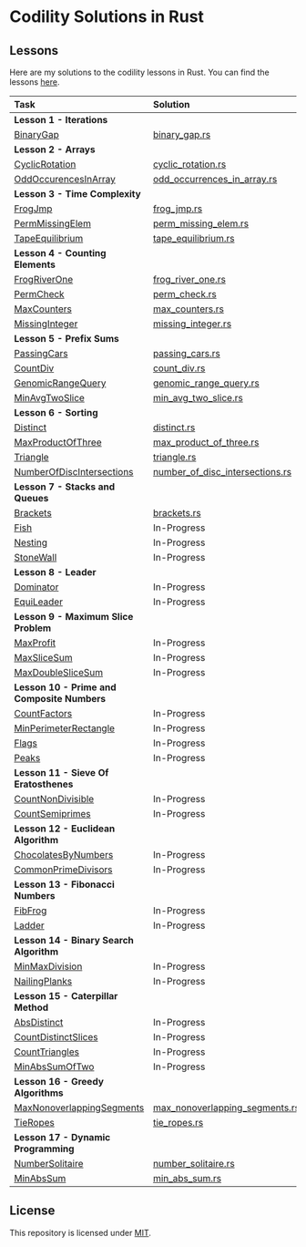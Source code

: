 # Codility Solutions in Rust

## Lessons

Here are my solutions to the codility lessons in Rust.  You can find the lessons [here](https://app.codility.com/programmers/lessons/).

| Task                                                                                                                          | Solution                                                                               |  
|:------------------------------------------------------------------------------------------------------------------------------|:---------------------------------------------------------------------------------------|
| **Lesson 1 - Iterations**                                                                                                     |                                                                                        |
| [BinaryGap](https://app.codility.com/programmers/lessons/1-iterations/binary_gap/)                                            | [binary_gap.rs](src/iterations/binary_gap.rs)                                          |
| **Lesson 2 - Arrays**                                                                                                         |                                                                                        |
| [CyclicRotation](https://app.codility.com/programmers/lessons/2-arrays/cyclic_rotation/)                                      | [cyclic_rotation.rs](src/arrays/cyclic_rotation.rs)                                    |
| [OddOccurencesInArray](https://app.codility.com/programmers/lessons/2-arrays/odd_occurrences_in_array/)                       | [odd_occurrences_in_array.rs](src/arrays/odd_occurrences_in_array.rs)                  |
| **Lesson 3 - Time Complexity**                                                                                                |                                                                                        |
| [FrogJmp](https://app.codility.com/programmers/lessons/3-time_complexity/frog_jmp/)                                           | [frog_jmp.rs](src/time_complexity/frog_jmp.rs)                                         |
| [PermMissingElem](https://app.codility.com/programmers/lessons/3-time_complexity/perm_missing_elem/)                          | [perm_missing_elem.rs](src/time_complexity/perm_missing_elem.rs)                       |
| [TapeEquilibrium](https://app.codility.com/programmers/lessons/3-time_complexity/tape_equilibrium/)                           | [tape_equilibrium.rs](src/time_complexity/tape_equilibrium.rs)                         |
| **Lesson 4 - Counting Elements**                                                                                              |                                                                                        |
| [FrogRiverOne](https://app.codility.com/programmers/lessons/4-counting_elements/frog_river_one/)                              | [frog_river_one.rs](src/counting_elements/frog_river_one.rs)                           |
| [PermCheck](https://app.codility.com/programmers/lessons/4-counting_elements/perm_check/)                                     | [perm_check.rs](src/counting_elements/perm_check.rs)                                   |
| [MaxCounters](https://app.codility.com/programmers/lessons/4-counting_elements/max_counters/)                                 | [max_counters.rs](src/counting_elements/max_counters.rs)                               |
| [MissingInteger](https://app.codility.com/programmers/lessons/4-counting_elements/missing_integer/)                           | [missing_integer.rs](src/counting_elements/missing_integer.rs)                         |
| **Lesson 5 - Prefix Sums**                                                                                                    |                                                                                        |
| [PassingCars](https://app.codility.com/programmers/lessons/5-prefix_sums/passing_cars/)                                       | [passing_cars.rs](src/prefix_sums/passing_cars.rs)                                     |
| [CountDiv](https://app.codility.com/programmers/lessons/5-prefix_sums/count_div/)                                             | [count_div.rs](src/prefix_sums/count_div.rs)                                           |
| [GenomicRangeQuery](https://app.codility.com/programmers/lessons/5-prefix_sums/genomic_range_query/)                          | [genomic_range_query.rs](src/prefix_sums/genomic_range_query.rs)                       |
| [MinAvgTwoSlice](https://app.codility.com/programmers/lessons/5-prefix_sums/min_avg_two_slice/)                               | [min_avg_two_slice.rs](src/prefix_sums/min_avg_two_slice.rs)                           |
| **Lesson 6 - Sorting**                                                                                                        |                                                                                        |
| [Distinct](https://app.codility.com/programmers/lessons/6-sorting/distinct/)                                                  | [distinct.rs](src/sorting/distinct.rs)                                                 |
| [MaxProductOfThree](https://app.codility.com/programmers/lessons/6-sorting/max_product_of_three/)                             | [max_product_of_three.rs](src/sorting/max_product_of_three.rs)                         |
| [Triangle](https://app.codility.com/programmers/lessons/6-sorting/triangle/)                                                  | [triangle.rs](src/sorting/triangle.rs)                                                 |
| [NumberOfDiscIntersections](https://app.codility.com/programmers/lessons/6-sorting/number_of_disc_intersections/)             | [number_of_disc_intersections.rs](src/sorting/number_of_disc_intersections.rs)         |
| **Lesson 7 - Stacks and Queues**                                                                                              |                                                                                        |
| [Brackets](https://app.codility.com/programmers/lessons/7-stacks_and_queues/brackets/)                                        | [brackets.rs](src/stacks_and_queues/brackets.rs)                                       |
| [Fish](https://app.codility.com/programmers/lessons/7-stacks_and_queues/fish/)                                                | In-Progress                                                                            |
| [Nesting](https://app.codility.com/programmers/lessons/7-stacks_and_queues/nesting/)                                          | In-Progress                                                                            |
| [StoneWall](https://app.codility.com/programmers/lessons/7-stacks_and_queues/stone_wall/)                                     | In-Progress                                                                            |
| **Lesson 8 - Leader**                                                                                                         |                                                                                        |
| [Dominator](https://app.codility.com/programmers/lessons/8-leader/dominator/)                                                 | In-Progress                                                                            |
| [EquiLeader](https://app.codility.com/programmers/lessons/8-leader/equi_leader/)                                              | In-Progress                                                                            |
| **Lesson 9 - Maximum Slice Problem**                                                                                          |                                                                                        |
| [MaxProfit](https://app.codility.com/programmers/lessons/9-maximum_slice_problem/max_profit/)                                 | In-Progress                                                                            |
| [MaxSliceSum](https://app.codility.com/programmers/lessons/9-maximum_slice_problem/max_slice_sum/)                            | In-Progress                                                                            |
| [MaxDoubleSliceSum](https://app.codility.com/programmers/lessons/9-maximum_slice_problem/max_double_slice_sum/)               | In-Progress                                                                            |
| **Lesson 10 - Prime and Composite Numbers**                                                                                   |                                                                                        |
| [CountFactors](https://app.codility.com/programmers/lessons/10-prime_and_composite_numbers/count_factors/)                    | In-Progress                                                                            |
| [MinPerimeterRectangle](https://app.codility.com/programmers/lessons/10-prime_and_composite_numbers/min_perimeter_rectangle/) | In-Progress                                                                            |
| [Flags](https://app.codility.com/programmers/lessons/10-prime_and_composite_numbers/flags/)                                   | In-Progress                                                                            |
| [Peaks](https://app.codility.com/programmers/lessons/10-prime_and_composite_numbers/peaks/)                                   | In-Progress                                                                            |
| **Lesson 11 - Sieve Of Eratosthenes**                                                                                         |                                                                                        |
| [CountNonDivisible](https://app.codility.com/programmers/lessons/11-sieve_of_eratosthenes/count_non_divisible/)               | In-Progress                                                                            |
| [CountSemiprimes](https://app.codility.com/programmers/lessons/11-sieve_of_eratosthenes/count_semiprimes/)                    | In-Progress                                                                            |
| **Lesson 12 - Euclidean Algorithm**                                                                                           |                                                                                        |
| [ChocolatesByNumbers](https://app.codility.com/programmers/lessons/12-euclidean_algorithm/chocolates_by_numbers/)             | In-Progress                                                                            |
| [CommonPrimeDivisors](https://app.codility.com/programmers/lessons/12-euclidean_algorithm/common_prime_divisors/)             | In-Progress                                                                            |
| **Lesson 13 - Fibonacci Numbers**                                                                                             |                                                                                        |
| [FibFrog](https://app.codility.com/programmers/lessons/13-fibonacci_numbers/fib_frog/)                                        | In-Progress                                                                            |
| [Ladder](https://app.codility.com/programmers/lessons/13-fibonacci_numbers/ladder/)                                           | In-Progress                                                                            |
| **Lesson 14 - Binary Search Algorithm**                                                                                       |                                                                                        |
| [MinMaxDivision](https://app.codility.com/programmers/lessons/14-binary_search_algorithm/min_max_division/)                   | In-Progress                                                                            |
| [NailingPlanks](https://app.codility.com/programmers/lessons/14-binary_search_algorithm/nailing_planks/)                      | In-Progress                                                                            |
| **Lesson 15 - Caterpillar Method**                                                                                            |                                                                                        |
| [AbsDistinct](https://app.codility.com/programmers/lessons/15-caterpillar_method/abs_distinct/)                               | In-Progress                                                                            |
| [CountDistinctSlices](https://app.codility.com/programmers/lessons/15-caterpillar_method/count_distinct_slices/)              | In-Progress                                                                            |
| [CountTriangles](https://app.codility.com/programmers/lessons/15-caterpillar_method/count_triangles/)                         | In-Progress                                                                            |
| [MinAbsSumOfTwo](https://app.codility.com/programmers/lessons/15-caterpillar_method/min_abs_sum_of_two/)                      | In-Progress                                                                            |
| **Lesson 16 - Greedy Algorithms**                                                                                             |                                                                                        |
| [MaxNonoverlappingSegments](https://app.codility.com/programmers/lessons/16-greedy_algorithms/max_nonoverlapping_segments/)   | [max_nonoverlapping_segments.rs](src/greedy_algorithms/max_nonoverlapping_segments.rs) |
| [TieRopes](https://app.codility.com/programmers/lessons/16-greedy_algorithms/tie_ropes/)                                      | [tie_ropes.rs](src/greedy_algorithms/tie_ropes.rs)                                     |
| **Lesson 17 - Dynamic Programming**                                                                                           |                                                                                        |
| [NumberSolitaire](https://app.codility.com/programmers/lessons/17-dynamic_programming/number_solitaire/)                      | [number_solitaire.rs](src/dynamic_programming/number_solitaire.rs)                     |
| [MinAbsSum](https://app.codility.com/programmers/lessons/17-dynamic_programming/min_abs_sum/)                                 | [min_abs_sum.rs](src/dynamic_programming/min_abs_sum.rs)                               |


## License
This repository is licensed under [MIT](LICENSE).
